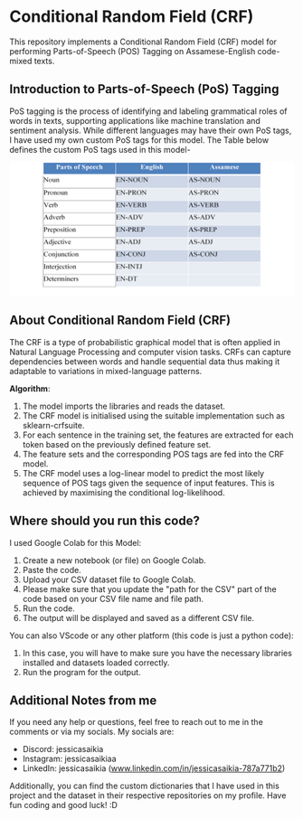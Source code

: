 # Conditional Random Field (CRF)
This repository implements a Conditional Random Field (CRF) model for performing Parts-of-Speech (POS) Tagging on Assamese-English code-mixed texts.

## Introduction to Parts-of-Speech (PoS) Tagging
PoS tagging is the process of identifying and labeling grammatical roles of words in texts, supporting applications like machine translation and sentiment analysis. While different languages may have their own PoS tags, I have used my own custom PoS tags for this model. The Table below defines the custom PoS tags used in this model-

![Table](https://github.com/jessicasaikia/hidden-markov-model-HMM/blob/main/Custom%20PoS%20tags%20Table.png)

## About Conditional Random Field (CRF)
The CRF is a type of probabilistic graphical model that is often applied in Natural Language Processing and computer vision tasks. CRFs can capture dependencies between words and handle sequential data thus making it adaptable to variations in mixed-language patterns. 

**Algorithm**:
1.	The model imports the libraries and reads the dataset.
2.	The CRF model is initialised using the suitable implementation such as sklearn-crfsuite.
3.	For each sentence in the training set, the features are extracted for each token based on the previously defined feature set.
4.	The feature sets and the corresponding POS tags are fed into the CRF model.
5.	The CRF model uses a log-linear model to predict the most likely sequence of POS tags given the sequence of input features. This is achieved by maximising the conditional log-likelihood.

## Where should you run this code?
I used Google Colab for this Model:
1. Create a new notebook (or file) on Google Colab.
2. Paste the code.
3. Upload your CSV dataset file to Google Colab.
4. Please make sure that you update the "path for the CSV" part of the code based on your CSV file name and file path.
5. Run the code.
6. The output will be displayed and saved as a different CSV file.

You can also VScode or any other platform (this code is just a python code):
1. In this case, you will have to make sure you have the necessary libraries installed and datasets loaded correctly.
2. Run the program for the output.

## Additional Notes from me
If you need any help or questions, feel free to reach out to me in the comments or via my socials. My socials are:
- Discord: jessicasaikia
- Instagram: jessicasaikiaa
- LinkedIn: jessicasaikia (www.linkedin.com/in/jessicasaikia-787a771b2)

Additionally, you can find the custom dictionaries that I have used in this project and the dataset in their respective repositories on my profile. Have fun coding and good luck! :D
